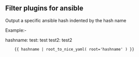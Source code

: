 Filter plugins for ansible
--------------------------

Output a specific ansible hash indented by the hash name

Example:-

hashname:
    test: test
    test2: test2

        {{ hashname | root_to_nice_yaml( root='hashname' ) }}


